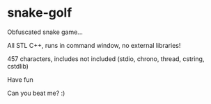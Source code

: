 # snake-golf

Obfuscated snake game...











All STL C++, runs in command window, no external libraries!

457 characters, includes not included (stdio, chrono, thread, cstring, cstdlib)

Have fun

Can you beat me? :)
